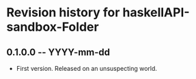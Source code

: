 # Revision history for haskellAPI-sandbox-Folder

## 0.1.0.0 -- YYYY-mm-dd

* First version. Released on an unsuspecting world.
